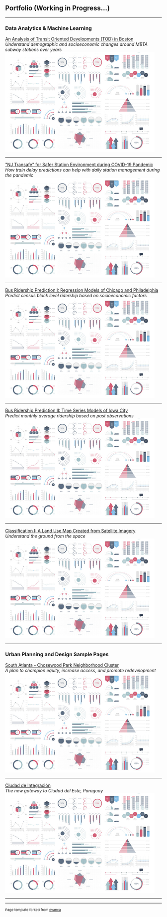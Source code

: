 ## Portfolio (Working in Progress...)

---

### Data Analytics & Machine Learning

[An Analysis of Transit Oriented Developments (TOD) in Boston](/sample_page)   
*Understand demographic and socioeconomic changes around MBTA subway stations over years*
<img src="images/dummy_thumbnail.jpg?raw=true"/>

---
["NJ Transafe" for Safer Station Environment during COVID-19 Pandemic](/pdf/sample_presentation.pdf)   
*How train delay predictions can help with daily station management during the pandemic*
<img src="images/dummy_thumbnail.jpg?raw=true"/>

---
[Bus Ridership Prediction I: Regression Models of Chicago and Philadelphia](http://example.com/)   
*Predict census block level ridership based on socioeconomic factors*
<img src="images/dummy_thumbnail.jpg?raw=true"/>

---
[Bus Ridership Prediction II: Time Series Models of Iowa City](http://example.com/)   
*Predict monthly average ridership based on past observations*
<img src="images/dummy_thumbnail.jpg?raw=true"/>

---
[Classification I: A Land Use Map Created from Satellite Imagery](http://example.com/)   
*Understand the ground from the space*
<img src="images/dummy_thumbnail.jpg?raw=true"/>

---
### Urban Planning and Design Sample Pages

[South Atlanta - Chosewood Park Neighborhood Cluster](http://example.com/)   
*A plan to champion equity, increase access, and promote redevelopment*
<img src="images/dummy_thumbnail.jpg?raw=true"/>

---
[Ciudad de Integración](http://example.com/)   
*The new gateway to Ciudad del Este, Paraguay*
<img src="images/dummy_thumbnail.jpg?raw=true"/>

---




---
<p style="font-size:11px">Page template forked from <a href="https://github.com/evanca/quick-portfolio">evanca</a></p>
<!-- Remove above link if you don't want to attibute -->
